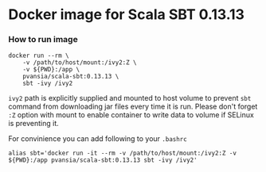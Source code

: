 # Docker image for Scala SBT 0.13.13

### How to run image
```
docker run --rm \
	-v /path/to/host/mount:/ivy2:Z \
	-v ${PWD}:/app \
	pvansia/scala-sbt:0.13.13 \
	sbt -ivy /ivy2
```

`ivy2` path is explicitly supplied and mounted to host volume to prevent `sbt` command from downloading jar files every time it is run.
Please don't forget `:Z` option with mount to enable container to write data to volume if SELinux is preventing it.

For convinience you can add following to your `.bashrc`

```
alias sbt='docker run -it --rm -v /path/to/host/mount:/ivy2:Z -v ${PWD}:/app pvansia/scala-sbt:0.13.13 sbt -ivy /ivy2'
```
